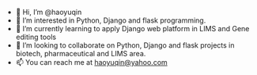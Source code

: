 - 👋 Hi, I’m @haoyuqin
- 👀 I’m interested in Python, Django and flask programming.
- 🌱 I’m currently learning to apply Django web platform in LIMS and Gene editing tools
- 💞️ I’m looking to collaborate on Python, Django and flask projects in biotech, pharmaceutical and LIMS area.
- 📫 You can reach me at haoyuqin@yahoo.com

<!---
haoyuqin/haoyuqin is a ✨ special ✨ repository because its `README.md` (this file) appears on your GitHub profile.
You can click the Preview link to take a look at your changes.
--->
